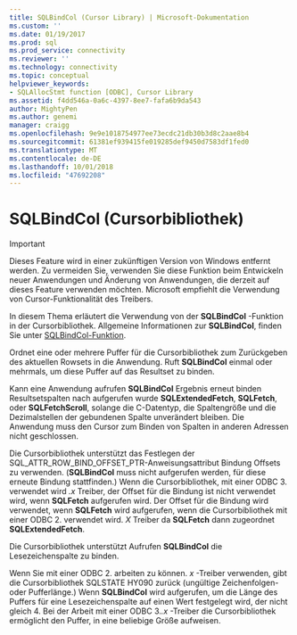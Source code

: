 ```yaml
---
title: SQLBindCol (Cursor Library) | Microsoft-Dokumentation
ms.custom: ''
ms.date: 01/19/2017
ms.prod: sql
ms.prod_service: connectivity
ms.reviewer: ''
ms.technology: connectivity
ms.topic: conceptual
helpviewer_keywords:
- SQLAllocStmt function [ODBC], Cursor Library
ms.assetid: f4dd546a-0a6c-4397-8ee7-fafa6b9da543
author: MightyPen
ms.author: genemi
manager: craigg
ms.openlocfilehash: 9e9e1018754977ee73ecdc21db30b3d8c2aae8b4
ms.sourcegitcommit: 61381ef939415fe019285def9450d7583df1fed0
ms.translationtype: MT
ms.contentlocale: de-DE
ms.lasthandoff: 10/01/2018
ms.locfileid: "47692208"
---
```

# <a name="sqlbindcol-cursor-library"></a>SQLBindCol (Cursorbibliothek)
> [!IMPORTANT]  
>  Dieses Feature wird in einer zukünftigen Version von Windows entfernt werden. Zu vermeiden Sie, verwenden Sie diese Funktion beim Entwickeln neuer Anwendungen und Änderung von Anwendungen, die derzeit auf dieses Feature verwenden möchten. Microsoft empfiehlt die Verwendung von Cursor-Funktionalität des Treibers.  
  
 In diesem Thema erläutert die Verwendung von der **SQLBindCol** -Funktion in der Cursorbibliothek. Allgemeine Informationen zur **SQLBindCol**, finden Sie unter [SQLBindCol-Funktion](../../../odbc/reference/syntax/sqlbindcol-function.md).  
  
 Ordnet eine oder mehrere Puffer für die Cursorbibliothek zum Zurückgeben des aktuellen Rowsets in die Anwendung. Ruft **SQLBindCol** einmal oder mehrmals, um diese Puffer auf das Resultset zu binden.  
  
 Kann eine Anwendung aufrufen **SQLBindCol** Ergebnis erneut binden Resultsetspalten nach aufgerufen wurde **SQLExtendedFetch**, **SQLFetch**, oder **SQLFetchScroll**, solange die C-Datentyp, die Spaltengröße und die Dezimalstellen der gebundenen Spalte unverändert bleiben. Die Anwendung muss den Cursor zum Binden von Spalten in anderen Adressen nicht geschlossen.  
  
 Die Cursorbibliothek unterstützt das Festlegen der SQL_ATTR_ROW_BIND_OFFSET_PTR-Anweisungsattribut Bindung Offsets zu verwenden. (**SQLBindCol** muss nicht aufgerufen werden, für diese erneute Bindung stattfinden.) Wenn die Cursorbibliothek, mit einer ODBC 3. verwendet wird *.x* Treiber, der Offset für die Bindung ist nicht verwendet wird, wenn **SQLFetch** aufgerufen wird. Der Offset für die Bindung wird verwendet, wenn **SQLFetch** wird aufgerufen, wenn die Cursorbibliothek mit einer ODBC 2. verwendet wird. *X* Treiber da **SQLFetch** dann zugeordnet **SQLExtendedFetch**.  
  
 Die Cursorbibliothek unterstützt Aufrufen **SQLBindCol** die Lesezeichenspalte zu binden.  
  
 Wenn Sie mit einer ODBC 2. arbeiten zu können. *x* -Treiber verwenden, gibt die Cursorbibliothek SQLSTATE HY090 zurück (ungültige Zeichenfolgen- oder Pufferlänge.) Wenn **SQLBindCol** wird aufgerufen, um die Länge des Puffers für eine Lesezeichenspalte auf einen Wert festgelegt wird, der nicht gleich 4. Bei der Arbeit mit einer ODBC 3.*.x* -Treiber die Cursorbibliothek ermöglicht den Puffer, in eine beliebige Größe aufweisen.
